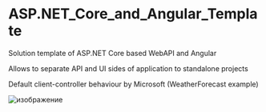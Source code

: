 # ASP.NET_Core_and_Angular_Template
Solution template of ASP.NET Core based WebAPI and Angular

Allows to separate API and UI sides of application to standalone projects

Default client-controller behaviour by Microsoft (WeatherForecast example)

![изображение](https://github.com/fryt3ch/ASP.NET_Core_and_Angular_Template/assets/37770139/8b8953d5-d34f-4218-8179-150b74ecfec2)
